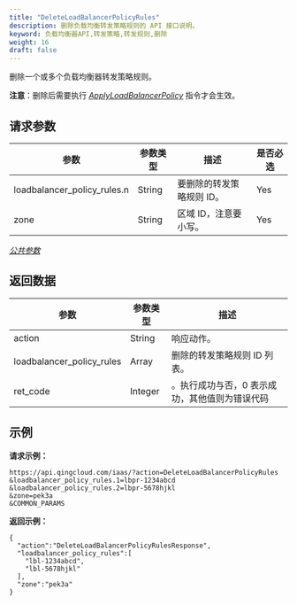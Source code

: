 ```yaml
---
title: "DeleteLoadBalancerPolicyRules"
description: 删除负载均衡转发策略规则的 API 接口说明。
keyword: 负载均衡器API,转发策略,转发规则,删除
weight: 16
draft: false
---
```


删除一个或多个负载均衡器转发策略规则。 

**注意**：删除后需要执行 [_ApplyLoadBalancerPolicy_](../apply_lb_policy/) 指令才会生效。

## 请求参数

| 参数 | 参数类型 | 描述 | 是否必选 |
| --- | --- | --- | --- |
| loadbalancer_policy_rules.n | String | 要删除的转发策略规则 ID。 | Yes |
| zone | String | 区域 ID，注意要小写。 | Yes |

[_公共参数_](../../gei_api/parameters/)

## 返回数据

| 参数 | 参数类型 | 描述 |
| --- | --- | --- |
| action | String | 响应动作。 |
| loadbalancer_policy_rules | Array | 删除的转发策略规则 ID 列表。 |
| ret_code | Integer | 。执行成功与否，0 表示成功，其他值则为错误代码 |

## 示例

**请求示例：**

```
https://api.qingcloud.com/iaas/?action=DeleteLoadBalancerPolicyRules
&loadbalancer_policy_rules.1=lbpr-1234abcd
&loadbalancer_policy_rules.2=lbpr-5678hjkl
&zone=pek3a
&COMMON_PARAMS
```

**返回示例：**

```
{
  "action":"DeleteLoadBalancerPolicyRulesResponse",
  "loadbalancer_policy_rules":[
    "lbl-1234abcd",
    "lbl-5678hjkl"
  ],
  "zone":"pek3a"
}
```
